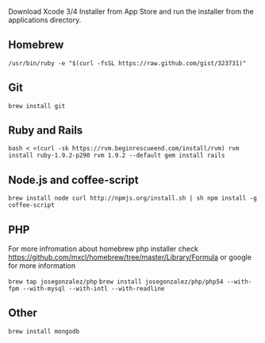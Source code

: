 Download Xcode 3/4 Installer from App Store and run the installer from the applications directory.

## Homebrew

``
  /usr/bin/ruby -e "$(curl -fsSL https://raw.github.com/gist/323731)"
``

## Git

``
  brew install git
``

## Ruby and Rails

``
  bash < <(curl -sk https://rvm.beginrescueend.com/install/rvm)
  rvm install ruby-1.9.2-p290
  rvm 1.9.2 --default
  gem install rails
``

## Node.js and coffee-script

``
  brew install node
  curl http://npmjs.org/install.sh | sh
  npm install -g coffee-script
``

## PHP
For more infromation about homebrew php installer check https://github.com/mxcl/homebrew/tree/master/Library/Formula or google for more information

``
  brew tap josegonzalez/php
``
``
  brew install josegonzalez/php/php54 --with-fpm --with-mysql --with-intl --with-readline
``

## Other

``
  brew install mongodb
``
